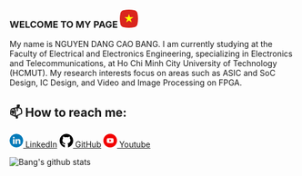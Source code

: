 
### WELCOME TO MY PAGE ![Vietnam Flag](https://github.com/bangnguyen1122/bangnguyen1122/blob/main/Update/vietnam.png)

My name is NGUYEN DANG CAO BANG. I am currently studying at the Faculty of Electrical and Electronics Engineering, specializing in Electronics and Telecommunications, at Ho Chi Minh City University of Technology (HCMUT). My research interests focus on areas such as ASIC and SoC Design, IC Design, and Video and Image Processing on FPGA.<br>

## 📫 How to reach me: 

[![Linkedin](https://github.com/bangnguyen1122/bangnguyen1122/blob/main/Update/linked%20in.png) LinkedIn](https://www.linkedin.com/in/bangnguyen1122/) [![GitHub](https://github.com/bangnguyen1122/bangnguyen1122/blob/main/Update/github.png) GitHub](https://github.com/bangnguyen1122) [![Youtube](https://github.com/bangnguyen1122/bangnguyen1122/blob/main/Update/youtube.png) Youtube](https://www.youtube.com/@bangnguyen1122-eee)

![Bang's github stats](https://github-readme-stats-git-masterrstaa-rickstaa.vercel.app/api?username=bangnguyen1122&show_icons=true&theme=tokyonight&hide=contribs,prs,issues)

